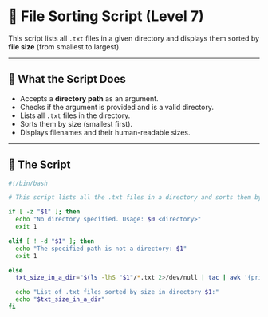 # 📁 File Sorting Script (Level 7)

This script lists all `.txt` files in a given directory and displays them sorted by **file size** (from smallest to largest).

---

## 🧠 What the Script Does

- Accepts a **directory path** as an argument.
- Checks if the argument is provided and is a valid directory.
- Lists all `.txt` files in the directory.
- Sorts them by size (smallest first).
- Displays filenames and their human-readable sizes.

---

## 📜 The Script

```bash
#!/bin/bash

# This script lists all the .txt files in a directory and sorts them by file size.

if [ -z "$1" ]; then
  echo "No directory specified. Usage: $0 <directory>"
  exit 1

elif [ ! -d "$1" ]; then
  echo "The specified path is not a directory: $1"
  exit 1

else 
  txt_size_in_a_dir="$(ls -lhS "$1"/*.txt 2>/dev/null | tac | awk '{print $9, $5}')"

  echo "List of .txt files sorted by size in directory $1:"
  echo "$txt_size_in_a_dir"
fi

